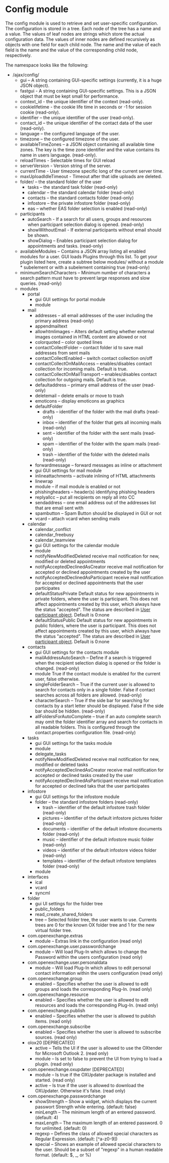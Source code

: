 # Config module
The config module is used to retrieve and set user-specific configuration. The configuration is stored in a tree. Each node of the tree has a name and a value. 
The values of leaf nodes are strings which store the actual configuration data. The values of inner nodes are defined recursively as objects with one field for each child node. 
The name and the value of each field is the name and the value of the corresponding child node, respectively.

The namespace looks like the following:

* /ajax/config/
  * gui – A string containing GUI-specific settings (currently, it is a huge JSON object).
  * fastgui - A string containing GUI-specific settings. This is a JSON object that must be kept small for performance.
  * context_id - the unique identifier of the context (read-only).
  * cookielifetime - the cookie life time in seconds or -1 for session cookie (read-only).
  * identifier – the unique identifier of the user (read-only).
  * contact_id – the unique identifier of the contact data of the user (read-only).
  * language – the configured language of the user.
  * timezone – the configured timezone of the user.
  * availableTimeZones – a JSON object containing all available time zones. The key is the time zone identifier and the value contains its name in users language. (read-only).
  * reloadTimes - Selectable times for GUI reload
  * serverVersion - Version string of the server.
  * currentTime - User timezone specific long of the current server time.
  * maxUploadIdleTimeout - Timeout after that idle uploads are deleted.
  * folder/ – the standard folder of the user
    * tasks – the standard task folder (read-only)
    * calendar – the standard calendar folder (read-only)
    * contacts – the standard contacts folder (read-only)
    * infostore – the private infostore folder (read-only)
    * eas – whether EAS folder selection is enabled (read-only)
  * participants
    * autoSearch - If a search for all users, groups and resources when participant selection dialog is opened. (read-only)
    * showWithoutEmail - If external participants without email should be shown.
    * showDialog – Enables participant selection dialog for appointments and tasks. (read-only)
  * availableModules – Contains a JSON array listing all enabled modules for a user. GUI loads Plugins through this list. To get your plugin listed here, create a subtree below modules/ without a module   * subelement or with a subelement containing true (read-only)
  * minimumSearchCharacters – Minimum number of characters a search pattern must have to prevent large responses and slow queries. (read-only)
  * modules
    * portal
      * gui GUI settings for portal module
      * module
    * mail
      * addresses – all email addresses of the user including the primary address (read-only)
      * appendmailtext
      * allowhtmlimages – Alters default setting whether external images contained in HTML content are allowed or not
      * colorquoted – color quoted lines
      * contactCollectFolder – contact folder id to save mail addresses from sent mails
      * contactCollectEnabled – switch contact collection on/off
      * contactCollectOnMailAccess – enables/disables contact collection for incoming mails. Default is true.
      * contactCollectOnMailTransport – enables/disables contact collection for outgoing mails. Default is true.
      * defaultaddress – primary email address of the user (read-only)
      * deletemail – delete emails or move to trash
      * emoticons – display emoticons as graphics
      * defaultFolder
        * drafts – identifier of the folder with the mail drafts (read-only)
        * inbox – identifier of the folder that gets all incoming mails (read-only)
        * sent – identifier of the folder with the sent mails (read-only)
        * spam – identifier of the folder with the spam mails (read-only)
        * trash – identifier of the folder with the deleted mails (read-only)
      * forwardmessage – forward messages as inline or attachment
      * gui GUI settings for mail module
      * inlineattachments – activate inlining of HTML attachments
      * linewrap
      * module – if mail module is enabled or not
      * phishingheaders – header(s) identifying phishing headers
      * replyallcc – put all recipients on reply all into CC
      * sendaddress – one email address out of the addresses list that are email sent with
      * spambutton – Spam Button should be displayed in GUI or not
      * vcard – attach vcard when sending mails
    * calendar
      * calendar_conflict
      * calendar_freebusy
      * calendar_teamview
      * gui GUI settings for the calendar module
      * module
      * notifyNewModifiedDeleted receive mail notification for new, modified or deleted appointments
      * notifyAcceptedDeclinedAsCreator receive mail notification for accepted or declined appointments created by the user
      * notifyAcceptedDeclinedAsParticipant receive mail notification for accepted or declined appointments that the user participates
      * defaultStatusPrivate Default status for new appointments in private folders, where the user is participant. This does not affect appointments created by this user, which always have the status "accepted". The status are described in [User participant object](#user-participant-object). Default is 0:none 
      * defaultStatusPublic Default status for new appointments in public folders, where the user is participant. This does not affect appointments created by this user, which always have the status "accepted". The status are described in [User participant object](#user-participant-object). Default is 0:none
    * contacts
      * gui GUI settings for the contacts module
      * mailAddressAutoSearch – Define if a search is triggered when the recipient selection dialog is opened or the folder is changed. (read-only)
      * module True if the contact module is enabled for the current user, false otherwise.
      * singleFolderSearch – True if the current user is allowed to search for contacts only in a single folder. False if contact searches across all folders are allowed. (read-only)
      * characterSearch – True if the side bar for searching for contacts by a start letter should be displayed. False if the side bar should be hidden. (read-only)
      * allFoldersForAutoComplete – true if an auto complete search may omit the folder identifier array and search for contacts in all readable folders. This is configured through the contact.properties configuration file. (read-only)
    * tasks
      * gui GUI settings for the tasks module
      * module
      * delegate_tasks
      * notifyNewModifiedDeleted receive mail notification for new, modified or deleted tasks
      * notifyAcceptedDeclinedAsCreator receive mail notification for accepted or declined tasks created by the user
      * notifyAcceptedDeclinedAsParticipant receive mail notification for accepted or declined taks that the user participates
    * infostore
      * gui GUI settings for the infostore module
      * folder – the standard infostore folders (read-only)
        * trash – identifier of the default infostore trash folder (read-only)
        * pictures – identifier of the default infostore pictures folder (read-only)
        * documents – identifier of the default infostore documents folder (read-only)
        * music – identifier of the default infostore music folder (read-only)
        * videos – identifier of the default infostore videos folder (read-only)
        * templates – identifier of the default infostore templates folder (read-only)
      * module
    * interfaces
      * ical
      * vcard
      * syncml
    * folder
      * gui UI settings for the folder tree
      * public_folders
      * read_create_shared_folders
      * tree – Selected folder tree, the user wants to use. Currents trees are 0 for the known OX folder tree and 1 for the new virtual folder tree.
    * com.openexchange.extras
      * module – Extras link in the configuration (read only)
    * com.openexchange.user.passwordchange
      * module – Will load Plug-In which allows to change the Password within the users configuration (read only)
    * com.openexchange.user.personaldata
      * module – Will load Plug-In which allows to edit personal contact information within the users configuration (read only)
    * com.openexchange.group
      * enabled – Specifies whether the user is allowed to edit groups and loads the corresponding Plug-In. (read only)
    * com.openexchange.resource
      * enabled – Specifies whether the user is allowed to edit resources and loads the corresponding Plug-In. (read only)
    * com.openexchange.publish
      * enabled – Specifies whether the user is allowed to publish items. (read only)
    * com.openexchange.subscribe
      * enabled – Specifies whether the user is allowed to subscribe sources. (read only)
    * olox20 [DEPRECATED]
      * active – Tells the UI if the user is allowed to use the OXtender for Microsoft Outlook 2. (read only)
      * module – Is set to false to prevent the UI from trying to load a plugin. (read only)
    * com.openexchange.oxupdater [DEPRECATED]
      * module – Is true if the OXUpdater package is installed and started. (read only)
      * active – Is true if the user is allowed to download the OXUpdater. Otherwise it's false. (read only)
    * com.openexchange.passwordchange
      * showStrength – Show a widget, which displays the current passwort Strength while entering. (default: false)
      * minLength – The minimum length of an entered password. (default: 4)
      * maxLength – The maximum length of an entered password. 0 for unlimited. (default: 0)
      * regexp – Defines the class of allowed special characters as Regular Expression. (default: [^a-z0-9])
      * special – Shows an example of allowed special characters to the user. Should be a subset of "regexp" in a human readable format. (default: $, _, or %)